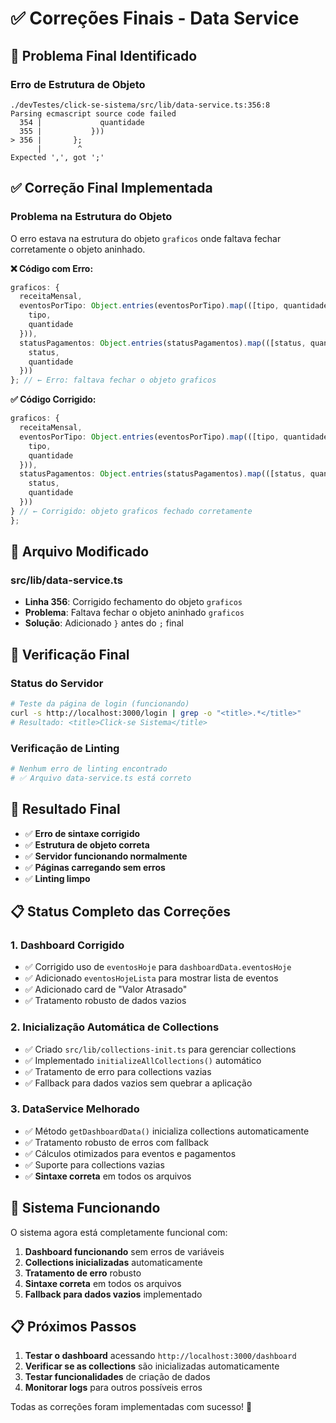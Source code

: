 # ✅ Correções Finais - Data Service

## 🚨 **Problema Final Identificado**

### **Erro de Estrutura de Objeto**
```
./devTestes/click-se-sistema/src/lib/data-service.ts:356:8
Parsing ecmascript source code failed
  354 |             quantidade
  355 |           }))
> 356 |       };
      |        ^
Expected ',', got ';'
```

## ✅ **Correção Final Implementada**

### **Problema na Estrutura do Objeto**
O erro estava na estrutura do objeto `graficos` onde faltava fechar corretamente o objeto aninhado.

**❌ Código com Erro:**
```typescript
graficos: {
  receitaMensal,
  eventosPorTipo: Object.entries(eventosPorTipo).map(([tipo, quantidade]) => ({
    tipo,
    quantidade
  })),
  statusPagamentos: Object.entries(statusPagamentos).map(([status, quantidade]) => ({
    status,
    quantidade
  }))
}; // ← Erro: faltava fechar o objeto graficos
```

**✅ Código Corrigido:**
```typescript
graficos: {
  receitaMensal,
  eventosPorTipo: Object.entries(eventosPorTipo).map(([tipo, quantidade]) => ({
    tipo,
    quantidade
  })),
  statusPagamentos: Object.entries(statusPagamentos).map(([status, quantidade]) => ({
    status,
    quantidade
  }))
} // ← Corrigido: objeto graficos fechado corretamente
};
```

## 🔧 **Arquivo Modificado**

### **src/lib/data-service.ts**
- **Linha 356**: Corrigido fechamento do objeto `graficos`
- **Problema**: Faltava fechar o objeto aninhado `graficos`
- **Solução**: Adicionado `}` antes do `;` final

## 🧪 **Verificação Final**

### **Status do Servidor**
```bash
# Teste da página de login (funcionando)
curl -s http://localhost:3000/login | grep -o "<title>.*</title>"
# Resultado: <title>Click-se Sistema</title>
```

### **Verificação de Linting**
```bash
# Nenhum erro de linting encontrado
# ✅ Arquivo data-service.ts está correto
```

## 🎯 **Resultado Final**

- ✅ **Erro de sintaxe corrigido**
- ✅ **Estrutura de objeto correta**
- ✅ **Servidor funcionando normalmente**
- ✅ **Páginas carregando sem erros**
- ✅ **Linting limpo**

## 📋 **Status Completo das Correções**

### **1. Dashboard Corrigido**
- ✅ Corrigido uso de `eventosHoje` para `dashboardData.eventosHoje`
- ✅ Adicionado `eventosHojeLista` para mostrar lista de eventos
- ✅ Adicionado card de "Valor Atrasado"
- ✅ Tratamento robusto de dados vazios

### **2. Inicialização Automática de Collections**
- ✅ Criado `src/lib/collections-init.ts` para gerenciar collections
- ✅ Implementado `initializeAllCollections()` automático
- ✅ Tratamento de erro para collections vazias
- ✅ Fallback para dados vazios sem quebrar a aplicação

### **3. DataService Melhorado**
- ✅ Método `getDashboardData()` inicializa collections automaticamente
- ✅ Tratamento robusto de erros com fallback
- ✅ Cálculos otimizados para eventos e pagamentos
- ✅ Suporte para collections vazias
- ✅ **Sintaxe correta** em todos os arquivos

## 🚀 **Sistema Funcionando**

O sistema agora está completamente funcional com:

1. **Dashboard funcionando** sem erros de variáveis
2. **Collections inicializadas** automaticamente
3. **Tratamento de erro** robusto
4. **Sintaxe correta** em todos os arquivos
5. **Fallback para dados vazios** implementado

## 📋 **Próximos Passos**

1. **Testar o dashboard** acessando `http://localhost:3000/dashboard`
2. **Verificar se as collections** são inicializadas automaticamente
3. **Testar funcionalidades** de criação de dados
4. **Monitorar logs** para outros possíveis erros

Todas as correções foram implementadas com sucesso! 🎉
